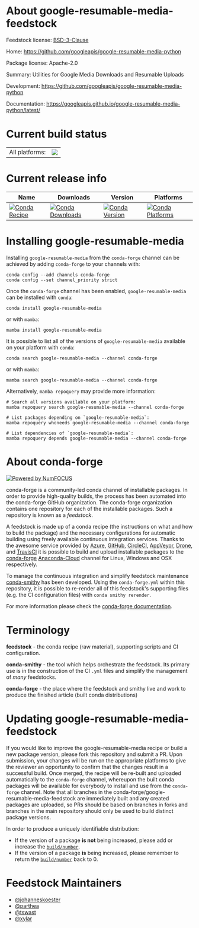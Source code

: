 About google-resumable-media-feedstock
======================================

Feedstock license: [BSD-3-Clause](https://github.com/conda-forge/google-resumable-media-feedstock/blob/main/LICENSE.txt)

Home: https://github.com/googleapis/google-resumable-media-python

Package license: Apache-2.0

Summary: Utilities for Google Media Downloads and Resumable Uploads

Development: https://github.com/googleapis/google-resumable-media-python

Documentation: https://googleapis.github.io/google-resumable-media-python/latest/

Current build status
====================


<table><tr><td>All platforms:</td>
    <td>
      <a href="https://dev.azure.com/conda-forge/feedstock-builds/_build/latest?definitionId=5587&branchName=main">
        <img src="https://dev.azure.com/conda-forge/feedstock-builds/_apis/build/status/google-resumable-media-feedstock?branchName=main">
      </a>
    </td>
  </tr>
</table>

Current release info
====================

| Name | Downloads | Version | Platforms |
| --- | --- | --- | --- |
| [![Conda Recipe](https://img.shields.io/badge/recipe-google--resumable--media-green.svg)](https://anaconda.org/conda-forge/google-resumable-media) | [![Conda Downloads](https://img.shields.io/conda/dn/conda-forge/google-resumable-media.svg)](https://anaconda.org/conda-forge/google-resumable-media) | [![Conda Version](https://img.shields.io/conda/vn/conda-forge/google-resumable-media.svg)](https://anaconda.org/conda-forge/google-resumable-media) | [![Conda Platforms](https://img.shields.io/conda/pn/conda-forge/google-resumable-media.svg)](https://anaconda.org/conda-forge/google-resumable-media) |

Installing google-resumable-media
=================================

Installing `google-resumable-media` from the `conda-forge` channel can be achieved by adding `conda-forge` to your channels with:

```
conda config --add channels conda-forge
conda config --set channel_priority strict
```

Once the `conda-forge` channel has been enabled, `google-resumable-media` can be installed with `conda`:

```
conda install google-resumable-media
```

or with `mamba`:

```
mamba install google-resumable-media
```

It is possible to list all of the versions of `google-resumable-media` available on your platform with `conda`:

```
conda search google-resumable-media --channel conda-forge
```

or with `mamba`:

```
mamba search google-resumable-media --channel conda-forge
```

Alternatively, `mamba repoquery` may provide more information:

```
# Search all versions available on your platform:
mamba repoquery search google-resumable-media --channel conda-forge

# List packages depending on `google-resumable-media`:
mamba repoquery whoneeds google-resumable-media --channel conda-forge

# List dependencies of `google-resumable-media`:
mamba repoquery depends google-resumable-media --channel conda-forge
```


About conda-forge
=================

[![Powered by
NumFOCUS](https://img.shields.io/badge/powered%20by-NumFOCUS-orange.svg?style=flat&colorA=E1523D&colorB=007D8A)](https://numfocus.org)

conda-forge is a community-led conda channel of installable packages.
In order to provide high-quality builds, the process has been automated into the
conda-forge GitHub organization. The conda-forge organization contains one repository
for each of the installable packages. Such a repository is known as a *feedstock*.

A feedstock is made up of a conda recipe (the instructions on what and how to build
the package) and the necessary configurations for automatic building using freely
available continuous integration services. Thanks to the awesome service provided by
[Azure](https://azure.microsoft.com/en-us/services/devops/), [GitHub](https://github.com/),
[CircleCI](https://circleci.com/), [AppVeyor](https://www.appveyor.com/),
[Drone](https://cloud.drone.io/welcome), and [TravisCI](https://travis-ci.com/)
it is possible to build and upload installable packages to the
[conda-forge](https://anaconda.org/conda-forge) [Anaconda-Cloud](https://anaconda.org/)
channel for Linux, Windows and OSX respectively.

To manage the continuous integration and simplify feedstock maintenance
[conda-smithy](https://github.com/conda-forge/conda-smithy) has been developed.
Using the ``conda-forge.yml`` within this repository, it is possible to re-render all of
this feedstock's supporting files (e.g. the CI configuration files) with ``conda smithy rerender``.

For more information please check the [conda-forge documentation](https://conda-forge.org/docs/).

Terminology
===========

**feedstock** - the conda recipe (raw material), supporting scripts and CI configuration.

**conda-smithy** - the tool which helps orchestrate the feedstock.
                   Its primary use is in the construction of the CI ``.yml`` files
                   and simplify the management of *many* feedstocks.

**conda-forge** - the place where the feedstock and smithy live and work to
                  produce the finished article (built conda distributions)


Updating google-resumable-media-feedstock
=========================================

If you would like to improve the google-resumable-media recipe or build a new
package version, please fork this repository and submit a PR. Upon submission,
your changes will be run on the appropriate platforms to give the reviewer an
opportunity to confirm that the changes result in a successful build. Once
merged, the recipe will be re-built and uploaded automatically to the
`conda-forge` channel, whereupon the built conda packages will be available for
everybody to install and use from the `conda-forge` channel.
Note that all branches in the conda-forge/google-resumable-media-feedstock are
immediately built and any created packages are uploaded, so PRs should be based
on branches in forks and branches in the main repository should only be used to
build distinct package versions.

In order to produce a uniquely identifiable distribution:
 * If the version of a package **is not** being increased, please add or increase
   the [``build/number``](https://docs.conda.io/projects/conda-build/en/latest/resources/define-metadata.html#build-number-and-string).
 * If the version of a package **is** being increased, please remember to return
   the [``build/number``](https://docs.conda.io/projects/conda-build/en/latest/resources/define-metadata.html#build-number-and-string)
   back to 0.

Feedstock Maintainers
=====================

* [@johanneskoester](https://github.com/johanneskoester/)
* [@parthea](https://github.com/parthea/)
* [@tswast](https://github.com/tswast/)
* [@xylar](https://github.com/xylar/)

